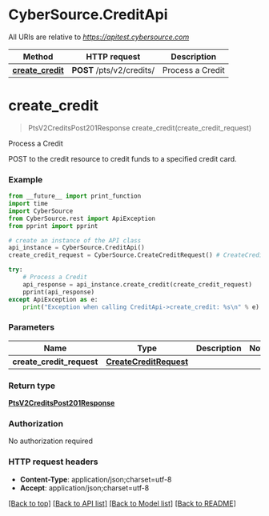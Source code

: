 # CyberSource.CreditApi

All URIs are relative to *https://apitest.cybersource.com*

Method | HTTP request | Description
------------- | ------------- | -------------
[**create_credit**](CreditApi.md#create_credit) | **POST** /pts/v2/credits/ | Process a Credit


# **create_credit**
> PtsV2CreditsPost201Response create_credit(create_credit_request)

Process a Credit

POST to the credit resource to credit funds to a specified credit card.

### Example 
```python
from __future__ import print_function
import time
import CyberSource
from CyberSource.rest import ApiException
from pprint import pprint

# create an instance of the API class
api_instance = CyberSource.CreditApi()
create_credit_request = CyberSource.CreateCreditRequest() # CreateCreditRequest | 

try: 
    # Process a Credit
    api_response = api_instance.create_credit(create_credit_request)
    pprint(api_response)
except ApiException as e:
    print("Exception when calling CreditApi->create_credit: %s\n" % e)
```

### Parameters

Name | Type | Description  | Notes
------------- | ------------- | ------------- | -------------
 **create_credit_request** | [**CreateCreditRequest**](CreateCreditRequest.md)|  | 

### Return type

[**PtsV2CreditsPost201Response**](PtsV2CreditsPost201Response.md)

### Authorization

No authorization required

### HTTP request headers

 - **Content-Type**: application/json;charset=utf-8
 - **Accept**: application/json;charset=utf-8

[[Back to top]](#) [[Back to API list]](../README.md#documentation-for-api-endpoints) [[Back to Model list]](../README.md#documentation-for-models) [[Back to README]](../README.md)

